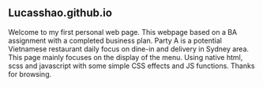 ## Lucasshao.github.io
Welcome to my first personal web page. This webpage based on a BA assignment with a completed business plan. Party A is a potential Vietnamese restaurant daily focus on dine-in and delivery in Sydney area. This page mainly focuses on the display of the menu. Using native html, scss and javascript with some simple CSS effects and JS functions. Thanks for browsing.
